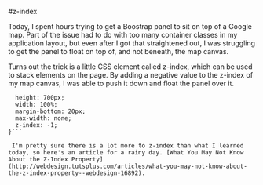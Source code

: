 #z-index

Today, I spent hours trying to get a Boostrap panel to sit on top of a Google map. Part of the issue had to do with too many container classes in my application layout, but even after I got that straightened out, I was struggling to get the panel to float on top of, and not beneath, the map canvas.

Turns out the trick is a little CSS element called z-index, which can be used to stack elements on the page. By adding a negative value to the z-index of my map canvas, I was able to push it down and float the panel over it.

```#map-canvas {
  height: 700px;
  width: 100%;
  margin-bottom: 20px;
  max-width: none;
  z-index: -1;
}```

 I'm pretty sure there is a lot more to z-index than what I learned today, so here's an article for a rainy day. [What You May Not Know About the Z-Index Property](http://webdesign.tutsplus.com/articles/what-you-may-not-know-about-the-z-index-property--webdesign-16892).